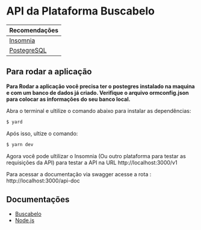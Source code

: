 # API da Plataforma Buscabelo

| Recomendações |
| ---------- |
| [Insomnia](https://insomnia.rest/) |
| [PostegreSQL](https://www.postgresql.org/) |

## Para rodar a aplicação

**Para Rodar a aplicação você precisa ter o postegres instalado na maquina e com um banco de dados já criado. Verifique o arquivo ormconfig.json para colocar as informações do seu banco local.**

Abra o terminal e ultilize o comando abaixo para instalar as dependências:

```sh
$ yard
```

Após isso, ultize o comando:

```sh
$ yarn dev
```

 Agora você pode ultilizar o Insomnia (Ou outro plataforma para testar as requisições da API) para testar a API na URL http://localhost:3000/v1

 Para acessar a documentação via swagger acesse a rota : http://localhost:3000/api-doc

 ## Documentações

 - [Buscabelo](https://gitlab.devops.ifrn.edu.br/tads.cnat/pdsdistribuido/2021.1/buscabelo/buscabelo-general)
 - [Node.js](https://nodejs.org/en/docs/)
